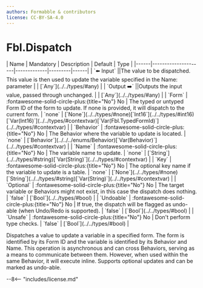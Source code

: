 ```yaml
---
authors: Formabble & contributors
license: CC-BY-SA-4.0
---
```



# Fbl.Dispatch

<div class="sh-parameters" markdown="1">
| Name | Mandatory | Description | Default | Type |
|------|---------------------|-------------|---------|------|
| `⬅️ Input` ||The value to be dispatched. This value is then used to update the variable specified in the Name: parameter | | [`Any`](../../types/#any) |
| `Output ➡️` ||Outputs the input value, passed through unchanged. | | [`Any`](../../types/#any) |
| `Form` | :fontawesome-solid-circle-plus:{title="No"} No  | The typed or untyped Form ID of the form to update. If none is provided, it will dispatch to the current form. | `none` | [`None`](../../types/#none)[`Int16`](../../types/#int16)[`Var(Int16)`](../../types/#contextvar)[`Var(Fbl.TypedFormId)`](../../types/#contextvar) |
| `Behavior` | :fontawesome-solid-circle-plus:{title="No"} No  | The Behavior where the variable to update is located. | `none` | [`Behavior`](../../../enums/Behavior)[`Var(Behavior)`](../../types/#contextvar) |
| `Name` | :fontawesome-solid-circle-plus:{title="No"} No  | The variable name to update. | `none` | [`String`](../../types/#string)[`Var(String)`](../../types/#contextvar) |
| `Key` | :fontawesome-solid-circle-plus:{title="No"} No  | The optional key name if the variable to update is a table. | `none` | [`None`](../../types/#none)[`String`](../../types/#string)[`Var(String)`](../../types/#contextvar) |
| `Optional` | :fontawesome-solid-circle-plus:{title="No"} No  | The target variable or Behaviors might not exist, in this case the dispatch does nothing. | `false` | [`Bool`](../../types/#bool) |
| `Undoable` | :fontawesome-solid-circle-plus:{title="No"} No  | If true, the dispatch will be flagged as undo-able (when Undo/Redo is supported). | `false` | [`Bool`](../../types/#bool) |
| `Unsafe` | :fontawesome-solid-circle-plus:{title="No"} No  | Don't perform type checks. | `false` | [`Bool`](../../types/#bool) |

</div>

Dispatches a value to update a variable in a specified form. The form is identified by its Form ID and the variable is identified by its Behavior and Name. This operation is asynchronous and can cross Behaviors, serving as a means to communicate between them. However, when used within the same Behavior, it will execute inline. Supports optional updates and can be marked as undo-able.

--8<-- "includes/license.md"


